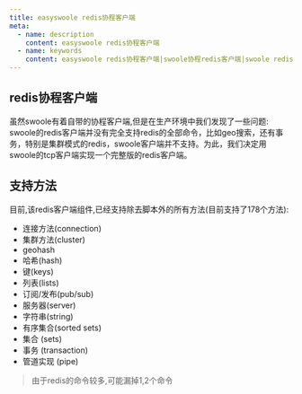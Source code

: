 ```yaml
---
title: easyswoole redis协程客户端
meta:
  - name: description
    content: easyswoole redis协程客户端
  - name: keywords
    content: easyswoole redis协程客户端|swoole协程redis客户端|swoole redis客户端
---
```

## redis协程客户端
虽然swoole有着自带的协程客户端,但是在生产环境中我们发现了一些问题:  
swoole的redis客户端并没有完全支持redis的全部命令，比如geo搜索，还有事务，特别是集群模式的redis，swoole客户端并不支持。为此，我们决定用swoole的tcp客户端实现一个完整版的redis客户端。


## 支持方法
目前,该redis客户端组件,已经支持除去脚本外的所有方法(目前支持了178个方法):  

- 连接方法(connection)
- 集群方法(cluster)
- geohash
- 哈希(hash)
- 键(keys)
- 列表(lists)
- 订阅/发布(pub/sub)
- 服务器(server)
- 字符串(string)
- 有序集合(sorted sets)
- 集合 (sets)
- 事务 (transaction)
- 管道实现 (pipe)  

> 由于redis的命令较多,可能漏掉1,2个命令


